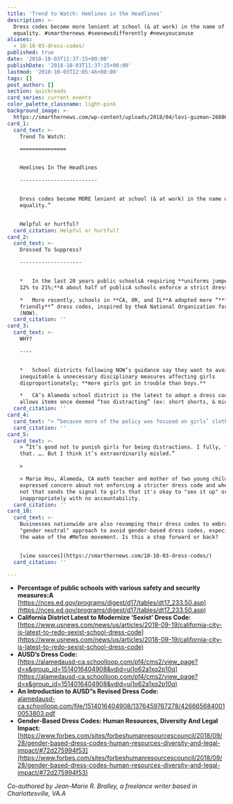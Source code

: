 ```yaml
---
title: 'Trend to Watch: Hemlines in the Headlines'
description: >-
  Dress codes become more lenient at school (& at work) in the name of gender
  equality. #smarthernews #seenewsdifferently #newsyoucanuse
aliases:
  - 18-10-03-dress-codes/
published: true
date: '2018-10-03T11:37:15+00:00'
publishDate: '2018-10-03T11:37:15+00:00'
lastmod: '2018-10-03T12:05:46+00:00'
tags: []
post_author: []
section: quickreads
card_series: current events
color_palette_classname: light-pink
background_image: >-
  https://smarthernews.com/wp-content/uploads/2018/04/levi-guzman-268866-unsplash-scaled.jpg
card_1:
  card_text: >-
    Trend To Watch:

    ===============


    Hemlines In The Headlines

    -------------------------


    Dress codes become MORE lenient at school (& at work) in the name of “gender
    equality.”


    Helpful or hurtful?
  card_citation: Helpful or hurtful?
card_2:
  card_text: >-
    Dressed To Suppress?

    --------------------


    *   In the last 20 years public schoolsA requiring **uniforms jumped from
    12% to 21%;**A about half of publicA schools enforce a strict dress code.

    *   More recently, schools in **CA, OR, and IL**A adopted more “**femaleA
    friendly**” dress codes, inspired by theA National Organization for Women
    (NOW).
  card_citation: ''
card_3:
  card_text: >-
    WHY?

    ----


    *   School districts following NOW’s guidance say they want to avoid
    inequitable & unnecessary disciplinary measures affecting girls
    disproportionately; **more girls got in trouble than boys.**

    *   CA’s Alameda school district is the latest to adopt a dress code that
    allows items once deemed “too distracting” (ex: short shorts, & midriffs).
  card_citation: ''
card_4:
  card_text: "> “because more of the policy was focused on girls’ clothing than boys, girls were being sent out of the classroom for infractions more often than boys, which meant they were losing more class time than their male peers.”\n> \n> Alameda, California Unified School District on why it changed its dress code policy. Some argued the policy was too vague and enforced differently depending on a student's particular body type (body shaming)."
  card_citation: ''
card_5:
  card_text: >-
    > “It’s good not to punish girls for being distractions. I fully, fully get
    that. …. But I think it’s extraordinarily misled.”

    > 

    > Marie Hsu, Alameda, CA math teacher and mother of two young children. She
    expressed concern about not enforcing a stricter dress code and whether or
    not that sends the signal to girls that it's okay to "sex it up" or dress
    inappropriately with no accountability.
  card_citation: ''
card_10:
  card_text: >-
    Businesses nationwide are also revamping their dress codes to embrace a more
    "gender neutral" approach to avoid gender-based dress codes, especially in
    the wake of the #MeToo movement. Is this a step forward or back?


    [view sources](https://smarthernews.com/18-10-03-dress-codes/)
  card_citation: ''

---
```

*   **Percentage of public schools with various safety and security measures:A**  
    [https://nces.ed.gov/programs/digest/d17/tables/dt17_233.50.asp](https://nces.ed.gov/programs/digest/d17/tables/dt17_233.50.asp)
*   **California District Latest to Modernize ‘Sexist’ Dress Code:** [https://www.usnews.com/news/us/articles/2018-09-19/california-city-is-latest-to-redo-sexist-school-dress-code](https://www.usnews.com/news/us/articles/2018-09-19/california-city-is-latest-to-redo-sexist-school-dress-code)
*   **AUSD’s Dress Code:**  
    [https://alamedausd-ca.schoolloop.com/pf4/cms2/view_page?d=x&group_id=1514016404908&vdid=ui1o62a1xq2p10q](https://alamedausd-ca.schoolloop.com/pf4/cms2/view_page?d=x&group_id=1514016404908&vdid=ui1o62a1xq2p10q)
*   **An Introduction to AUSD”s Revised Dress Code:**  
    [alamedausd-ca.schoolloop.com/file/1514016404908/1376459767278/4266656840010053803.pdf](http://alamedausd-ca.schoolloop.com/file/1514016404908/1376459767278/4266656840010053803.pdf)
*   **Gender-Based Dress Codes: Human Resources, Diversity And Legal Impact:** [https://www.forbes.com/sites/forbeshumanresourcescouncil/2018/09/28/gender-based-dress-codes-human-resources-diversity-and-legal-impact/#72d275994f53](https://www.forbes.com/sites/forbeshumanresourcescouncil/2018/09/28/gender-based-dress-codes-human-resources-diversity-and-legal-impact/#72d275994f53)

_Co-authored by Jean-Marie R. Bralley, a freelance writer based in Charlottesville, VA.A_
